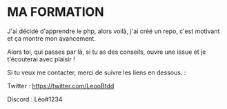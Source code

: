 # MA FORMATION

J'ai décidé d'apprendre le php, alors voilà, j'ai créé un repo, c'est motivant et ça montre mon avancement. 

Alors toi, qui passes par là, si tu as des conseils, ouvre une issue et je t'écouterai avec plaisir !


Si tu veux me contacter, merci de suivre les liens en dessous. :

Twitter : https://twitter.com/LeooBtdd

Discord : Léo#1234
